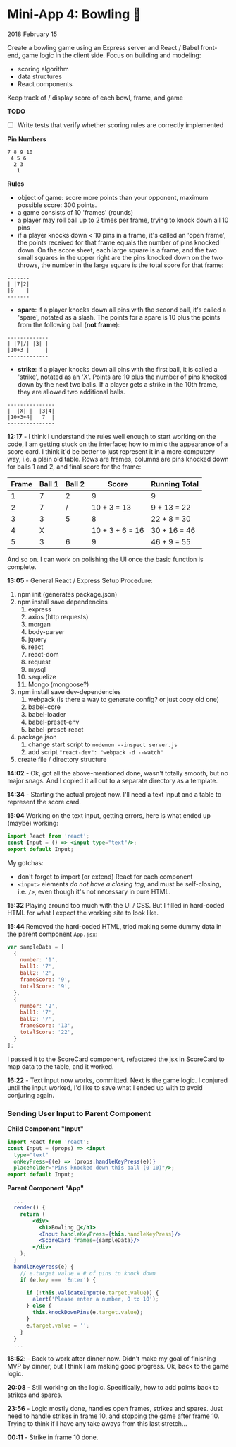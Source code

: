 # Mini-App 4: Bowling 🎳
2018 February 15

Create a bowling game using an Express server and React / Babel front-end, game logic in the client side. Focus on building and modeling:

- scoring algorithm
- data structures
- React components

Keep track of / display score of each bowl, frame, and game

__TODO__

- [ ] Write tests that verify whether scoring rules are correctly implemented

__Pin Numbers__

```
7 8 9 10
 4 5 6
  2 3
   1
```

__Rules__

- object of game: score more points than your opponent, maximum possible score: 300 points.
- a game consists of 10 'frames' (rounds)
- a player may roll ball up to 2 times per frame, trying to knock down all 10 pins
- if a player knocks down < 10 pins in a frame, it's called an 'open frame', the points received for that frame equals the number of pins knocked down. On the score sheet, each large square is a frame, and the two small squares in the upper right are the pins knocked down on the two throws, the number in the large square is the total score for that frame:

```
-------
| |7|2|
|9    |
-------
```
- __spare__: if a player knocks down all pins with the second ball, it's called a 'spare', notated as a slash. The points for a spare is 10 plus the points from the following ball (__not frame__):

```
-------------
| |7|/| |3| |
|10+3 |     |
-------------
```
- __strike__: if a player knocks down all pins with the first ball, it is called a 'strike', notated as an 'X'. Points are 10 plus the number of pins knocked down by the next two balls. If a player gets a strike in the 10th frame, they are allowed two additional balls.

```
---------------
|  |X| |  |3|4|
|10+3+4|   7  |
---------------
```

__12:17__ - I think I understand the rules well enough to start working on the code, I am getting stuck on the interface; how to mimic the appearance of a score card. I think it'd be better to just represent it in a more computery way, i.e. a plain old table. Rows are frames, columns are pins knocked down for balls 1 and 2, and final score for the frame:

|Frame|Ball 1|Ball 2|Score|Running Total
|---|---|---|---|---|
|1|7|2|9|9|
|2|7|/|10 + 3 = 13|9 + 13 = 22|
|3|3|5|8|22 + 8 = 30|
|4|X||10 + 3 + 6 = 16|30 + 16 = 46|
|5|3|6|9|46 + 9 = 55|

And so on. I can work on polishing the UI once the basic function is complete.

__13:05__ - General React / Express Setup Procedure:

1. npm init (generates package.json)
2. npm install save dependencies
    1. express
    2. axios (http requests)
    3. morgan
    4. body-parser
    5. jquery
    6. react
    7. react-dom
    8. request
    6. mysql
    7. sequelize
    8. Mongo (mongoose?)
3. npm install save dev-dependencies
    1. webpack (is there a way to generate config? or just copy old one)
    2. babel-core
    3. babel-loader
    4. babel-preset-env
    5. babel-preset-react
4. package.json
    1. change start script to `nodemon --inspect server.js`
    2. add script `"react-dev": "webpack -d --watch"`
5. create file / directory structure

__14:02__ - Ok, got all the above-mentioned done, wasn't totally smooth, but no major snags. And I copied it all out to a separate directory as a template.

__14:34__ - Starting the actual project now. I'll need a text input and a table to represent the score card.

__15:04__ Working on the text input, getting errors, here is what ended up (maybe) working:

```jsx
import React from 'react';
const Input = () => <input type="text"/>;
export default Input;
```
My gotchas:

- don't forget to import (or extend) React for each component
- `<input>` elements _do not have a closing tag_, and must be self-closing, i.e. `/>`, even though it's not necessary in pure HTML.

__15:32__ Playing around too much with the UI / CSS. But I filled in hard-coded HTML for what I expect the working site to look like.

__15:44__ Removed the hard-coded HTML, tried making some dummy data in the parent component `App.jsx`:

```js
var sampleData = [
  {
    number: '1',
    ball1: '7',
    ball2: '2',
    frameScore: '9',
    totalScore: '9',
  },
  {
    number: '2',
    ball1: '7',
    ball2: '/',
    frameScore: '13',
    totalScore: '22',
  }
];
```

I passed it to the ScoreCard component, refactored the jsx in ScoreCard to map data to the table, and it worked.

__16:22__ - Text input now works, committed. Next is the game logic. I conjured until the input worked, I'd like to save what I ended up with to avoid conjuring again.

### Sending User Input to Parent Component

__Child Component "Input"__

```jsx
import React from 'react';
const Input = (props) => <input
  type="text"
  onKeyPress={(e) => (props.handleKeyPress(e))}
  placeholder="Pins knocked down this ball (0-10)"/>;
export default Input;
``` 
__Parent Component "App"__

```jsx
  ...
  render() {
    return (
        <div>
          <h1>Bowling 🎳</h1>
          <Input handleKeyPress={this.handleKeyPress}/>
          <ScoreCard frames={sampleData}/>
        </div>
    );
  }
  handleKeyPress(e) {
    // e.target.value = # of pins to knock down
    if (e.key === 'Enter') {

      if (!this.validateInput(e.target.value)) {
        alert('Please enter a number, 0 to 10');
      } else {
        this.knockDownPins(e.target.value);
      }
      e.target.value = '';
    }
  }
  ...
```

__18:52__: - Back to work after dinner now. Didn't make my goal of finishing MVP by dinner, but I think I am making good progress. Ok, back to the game logic.

__20:08__ - Still working on the logic. Specifically, how to add points back to strikes and spares.

__23:56__ - Logic mostly done, handles open frames, strikes and spares. Just need to handle strikes in frame 10, and stopping the game after frame 10. Trying to think if I have any take aways from this last stretch...

__00:11__ - Strike in frame 10 done.